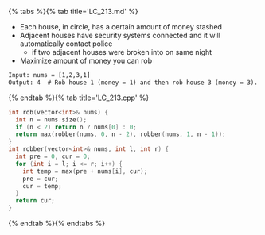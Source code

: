 {% tabs %}{% tab title='LC_213.md' %}

* Each house, in circle, has a certain amount of money stashed
* Adjacent houses have security systems connected and it will automatically contact police
  * if two adjacent houses were broken into on same night
* Maximize amount of money you can rob

```txt
Input: nums = [1,2,3,1]
Output: 4  # Rob house 1 (money = 1) and then rob house 3 (money = 3).
```

{% endtab %}{% tab title='LC_213.cpp' %}

```cpp
int rob(vector<int>& nums) {
  int n = nums.size();
  if (n < 2) return n ? nums[0] : 0;
  return max(robber(nums, 0, n - 2), robber(nums, 1, n - 1));
}
int robber(vector<int>& nums, int l, int r) {
  int pre = 0, cur = 0;
  for (int i = l; i <= r; i++) {
    int temp = max(pre + nums[i], cur);
    pre = cur;
    cur = temp;
  }
  return cur;
}
```

{% endtab %}{% endtabs %}
